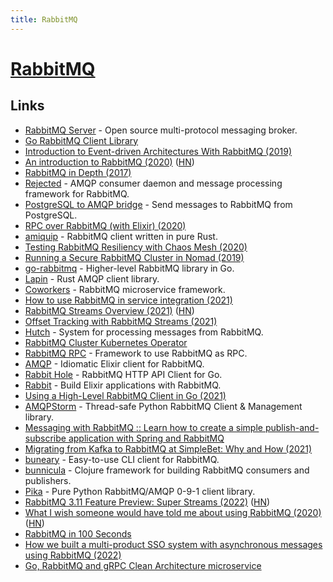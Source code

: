 ```yaml
---
title: RabbitMQ
---
```


# [RabbitMQ](https://www.rabbitmq.com/)

## Links

- [RabbitMQ Server](https://github.com/rabbitmq/rabbitmq-server) - Open source multi-protocol messaging broker.
- [Go RabbitMQ Client Library](https://github.com/streadway/amqp)
- [Introduction to Event-driven Architectures With RabbitMQ (2019)](https://blog.theodo.com/2019/08/event-driven-architectures-rabbitmq/)
- [An introduction to RabbitMQ (2020)](https://www.erlang-solutions.com/blog/an-introduction-to-rabbitmq-what-is-rabbitmq.html) ([HN](https://news.ycombinator.com/item?id=23258301))
- [RabbitMQ in Depth (2017)](https://www.manning.com/books/rabbitmq-in-depth)
- [Rejected](https://github.com/gmr/rejected) - AMQP consumer daemon and message processing framework for RabbitMQ.
- [PostgreSQL to AMQP bridge](https://github.com/subzerocloud/pg-amqp-bridge) - Send messages to RabbitMQ from PostgreSQL.
- [RPC over RabbitMQ (with Elixir) (2020)](https://andrealeopardi.com/posts/rpc-over-rabbitmq-with-elixir/)
- [amiquip](https://github.com/jgallagher/amiquip) - RabbitMQ client written in pure Rust.
- [Testing RabbitMQ Resiliency with Chaos Mesh (2020)](https://www.youtube.com/watch?v=y2HAJBiXsw0)
- [Running a Secure RabbitMQ Cluster in Nomad (2019)](https://andydote.co.uk/2019/04/06/nomad-rabbitmq-secure/)
- [go-rabbitmq](https://github.com/wagslane/go-rabbitmq) - Higher-level RabbitMQ library in Go.
- [Lapin](https://github.com/CleverCloud/lapin) - Rust AMQP client library.
- [Coworkers](https://github.com/tjmehta/coworkers) - RabbitMQ microservice framework.
- [How to use RabbitMQ in service integration (2021)](https://www.erlang-solutions.com/blog/how-to-use-rabbitmq-in-service-integration/)
- [RabbitMQ Streams Overview (2021)](https://blog.rabbitmq.com/posts/2021/07/rabbitmq-streams-overview/) ([HN](https://news.ycombinator.com/item?id=27825889))
- [Offset Tracking with RabbitMQ Streams (2021)](https://blog.rabbitmq.com/posts/2021/09/rabbitmq-streams-offset-tracking/)
- [Hutch](https://github.com/ruby-amqp/hutch) - System for processing messages from RabbitMQ.
- [RabbitMQ Cluster Kubernetes Operator](https://github.com/rabbitmq/cluster-operator)
- [RabbitMQ RPC](https://github.com/0x4b53/amqp-rpc) - Framework to use RabbitMQ as RPC.
- [AMQP](https://github.com/pma/amqp) - Idiomatic Elixir client for RabbitMQ.
- [Rabbit Hole](https://github.com/michaelklishin/rabbit-hole) - RabbitMQ HTTP API Client for Go.
- [Rabbit](https://github.com/nsweeting/rabbit) - Build Elixir applications with RabbitMQ.
- [Using a High-Level RabbitMQ Client in Go (2021)](https://qvault.io/golang/connecting-to-rabbitmq-in-golang-easy/)
- [AMQPStorm](https://github.com/eandersson/amqpstorm) - Thread-safe Python RabbitMQ Client & Management library.
- [Messaging with RabbitMQ :: Learn how to create a simple publish-and-subscribe application with Spring and RabbitMQ](https://github.com/spring-guides/gs-messaging-rabbitmq)
- [Migrating from Kafka to RabbitMQ at SimpleBet: Why and How (2021)](https://www.youtube.com/watch?v=dmBdFh5N1g4)
- [buneary](https://github.com/dominikbraun/buneary) - Easy-to-use CLI client for RabbitMQ.
- [bunnicula](https://github.com/nomnom-insights/nomnom.bunnicula) - Clojure framework for building RabbitMQ consumers and publishers.
- [Pika](https://github.com/pika/pika) - Pure Python RabbitMQ/AMQP 0-9-1 client library.
- [RabbitMQ 3.11 Feature Preview: Super Streams (2022)](https://blog.rabbitmq.com/posts/2022/07/rabbitmq-3-11-feature-preview-super-streams/) ([HN](https://news.ycombinator.com/item?id=32088219))
- [What I wish someone would have told me about using RabbitMQ (2020)](https://ryanrodemoyer.github.io/what-i-wish-someone-would-have-told-me-about-using-rabbitmq-before-it-was-too-late/) ([HN](https://news.ycombinator.com/item?id=32091550))
- [RabbitMQ in 100 Seconds](https://www.youtube.com/watch?v=NQ3fZtyXji0)
- [How we built a multi-product SSO system with asynchronous messages using RabbitMQ (2022)](https://medium.com/wttj-tech/how-we-built-a-multi-product-sso-system-with-asynchronous-messages-using-rabbitmq-889fefba02b1)
- [Go, RabbitMQ and gRPC Clean Architecture microservice](https://github.com/AleksK1NG/Go-gRPC-RabbitMQ-microservice)
